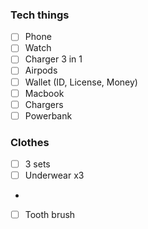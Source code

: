 ### Tech things
- [ ] Phone
- [ ] Watch
- [ ] Charger 3 in 1
- [ ] Airpods
- [ ] Wallet (ID, License, Money)
- [ ] Macbook
- [ ] Chargers
- [ ] Powerbank
### Clothes
- [ ] 3 sets
- [ ] Underwear x3
- 
- [ ] Tooth brush